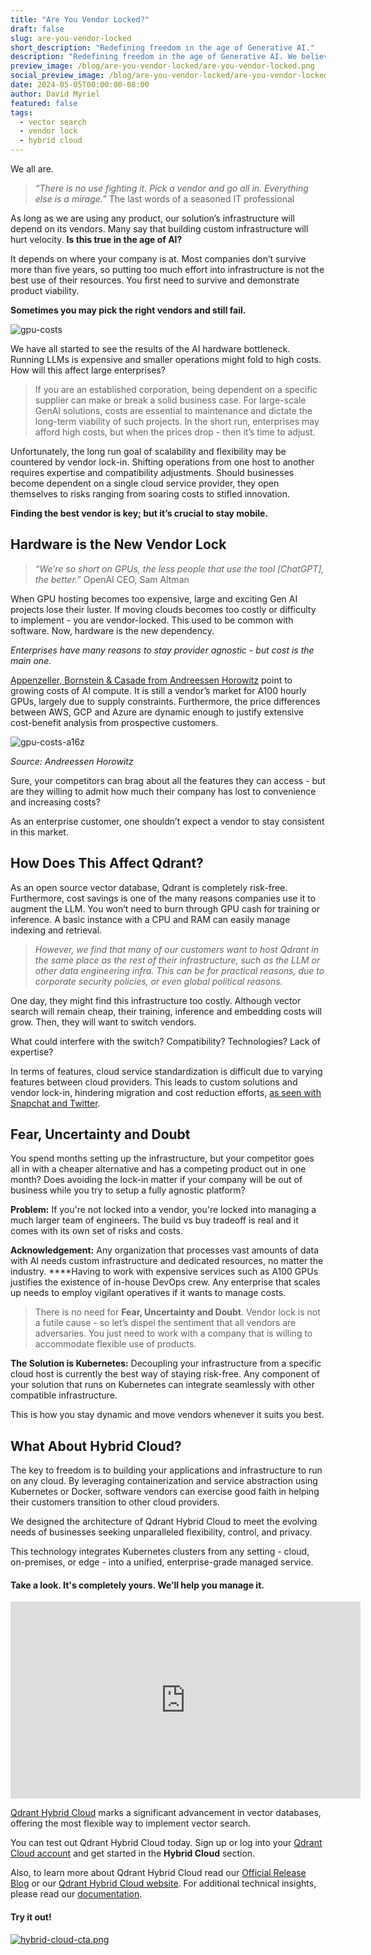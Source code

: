 ```yaml
---
title: "Are You Vendor Locked?"
draft: false
slug: are-you-vendor-locked
short_description: "Redefining freedom in the age of Generative AI."
description: "Redefining freedom in the age of Generative AI. We believe that vendor-dependency comes from hardware, not software. " 
preview_image: /blog/are-you-vendor-locked/are-you-vendor-locked.png
social_preview_image: /blog/are-you-vendor-locked/are-you-vendor-locked.png
date: 2024-05-05T00:00:00-08:00
author: David Myriel
featured: false 
tags:
  - vector search
  - vendor lock
  - hybrid cloud
---
```


We all are. 

> *“There is no use fighting it. Pick a vendor and go all in. Everything else is a mirage.”*
The last words of a seasoned IT professional
> 

As long as we are using any product, our solution’s infrastructure will depend on its vendors. Many say that building custom infrastructure will hurt velocity. **Is this true in the age of AI?**

It depends on where your company is at. Most companies don’t survive more than five years, so putting too much effort into infrastructure is not the best use of their resources. You first need to survive and demonstrate product viability.

**Sometimes you may pick the right vendors and still fail.**

![gpu-costs](/blog/are-you-vendor-locked/gpu-costs.png)

We have all started to see the results of the AI hardware bottleneck. Running LLMs is expensive and smaller operations might fold to high costs. How will this affect large enterprises?

> If you are an established corporation, being dependent on a specific supplier can make or break a solid business case. For large-scale GenAI solutions, costs are essential to maintenance and dictate the long-term viability of such projects. In the short run, enterprises may afford high costs, but when the prices drop - then it’s time to adjust.
> 

Unfortunately, the long run goal of scalability and flexibility may be countered by vendor lock-in. Shifting operations from one host to another requires expertise and compatibility adjustments. Should businesses become dependent on a single cloud service provider, they open themselves to risks ranging from soaring costs to stifled innovation. 

**Finding the best vendor is key; but it’s crucial to stay mobile.**

## **Hardware is the New Vendor Lock**

> *“We’re so short on GPUs, the less people that use the tool [ChatGPT], the better.”* 
OpenAI CEO, Sam Altman
> 

When GPU hosting becomes too expensive, large and exciting Gen AI projects lose their luster. If moving clouds becomes too costly or difficulty to implement - you are vendor-locked. This used to be common with software. Now, hardware is the new dependency.

*Enterprises have many reasons to stay provider agnostic - but cost is the main one.*

[Appenzeller, Bornstein & Casade from Andreessen Horowitz](https://a16z.com/navigating-the-high-cost-of-ai-compute/) point to growing costs of AI compute. It is still a vendor’s market for A100 hourly GPUs, largely due to supply constraints. Furthermore, the price differences between AWS, GCP and Azure are dynamic enough to justify extensive cost-benefit analysis from prospective customers.

![gpu-costs-a16z](/blog/are-you-vendor-locked/gpu-costs-a16z.png)

*Source: Andreessen Horowitz*

Sure, your competitors can brag about all the features they can access - but are they willing to admit how much their company has lost to convenience and increasing costs? 

As an enterprise customer, one shouldn’t expect a vendor to stay consistent in this market.

## How Does This Affect Qdrant?

As an open source vector database, Qdrant is completely risk-free. Furthermore, cost savings is one of the many reasons companies use it to augment the LLM. You won’t need to burn through GPU cash for training or inference. A basic instance with a CPU and RAM can easily manage indexing and retrieval.

> *However, we find that many of our customers want to host Qdrant in the same place as the rest of their infrastructure, such as the LLM or other data engineering infra. This can be for practical reasons, due to corporate security policies, or even global political reasons.*

One day, they might find this infrastructure too costly. Although vector search will remain cheap, their training, inference and embedding costs will grow. Then, they will want to switch vendors. 

What could interfere with the switch? Compatibility? Technologies? Lack of expertise?

In terms of features, cloud service standardization is difficult due to varying features between cloud providers. This leads to custom solutions and vendor lock-in, hindering migration and cost reduction efforts, [as seen with Snapchat and Twitter](https://www.businessinsider.com/snap-google-cloud-aws-reducing-costs-2023-2).

## **Fear, Uncertainty and Doubt**

You spend months setting up the infrastructure, but your competitor goes all in with a cheaper alternative and has a competing product out in one month? Does avoiding the lock-in matter if your company will be out of business while you try to setup a fully agnostic platform?

**Problem:** If you're not locked into a vendor, you're locked into managing a much larger team of engineers. The build vs buy tradeoff is real and it comes with its own set of risks and costs.

**Acknowledgement:** Any organization that processes vast amounts of data with AI needs custom infrastructure and dedicated resources, no matter the industry. ****Having to work with expensive services such as A100 GPUs justifies the existence of in-house DevOps crew. Any enterprise that scales up needs to employ vigilant operatives if it wants to manage costs. 

> There is no need for **Fear, Uncertainty and Doubt**. Vendor lock is not a futile cause - so let’s dispel the sentiment that all vendors are adversaries. You just need to work with a company that is willing to accommodate flexible use of products.
> 

**The Solution is Kubernetes:** Decoupling your infrastructure from a specific cloud host is currently the best way of staying risk-free. Any component of your solution that runs on Kubernetes can integrate seamlessly with other compatible infrastructure.

This is how you stay dynamic and move vendors whenever it suits you best.

## **What About Hybrid Cloud?**

The key to freedom is to building your applications and infrastructure to run on any cloud. By leveraging containerization and service abstraction using Kubernetes or Docker, software vendors can exercise good faith in helping their customers transition to other cloud providers.

We designed the architecture of Qdrant Hybrid Cloud to meet the evolving needs of businesses seeking unparalleled flexibility, control, and privacy. 

This technology integrates Kubernetes clusters from any setting - cloud, on-premises, or edge - into a unified, enterprise-grade managed service.

#### Take a look. It's completely yours. We’ll help you manage it.

<p align="center"><iframe width="560" height="315" src="https://www.youtube.com/embed/BF02jULGCfo" title="YouTube video player" frameborder="0" allow="accelerometer; autoplay; clipboard-write; encrypted-media; gyroscope; picture-in-picture; web-share" allowfullscreen></iframe></p>

[Qdrant Hybrid Cloud](https://hybrid-cloud.qdrant.tech/) marks a significant advancement in vector databases, offering the most flexible way to implement vector search.

You can test out Qdrant Hybrid Cloud today. Sign up or log into your [Qdrant Cloud account](https://cloud.qdrant.io/login) and get started in the **Hybrid Cloud** section. 

Also, to learn more about Qdrant Hybrid Cloud read our [Official Release Blog](https://qdrant.tech/blog/hybrid-cloud/) or our [Qdrant Hybrid Cloud website](https://hybrid-cloud.qdrant.tech/). For additional technical insights, please read our [documentation](https://qdrant.tech/documentation/hybrid-cloud/).

#### Try it out!

[![hybrid-cloud-cta.png](/blog/are-you-vendor-locked/hybrid-cloud-cta.png)](https://qdrant.to/cloud)


